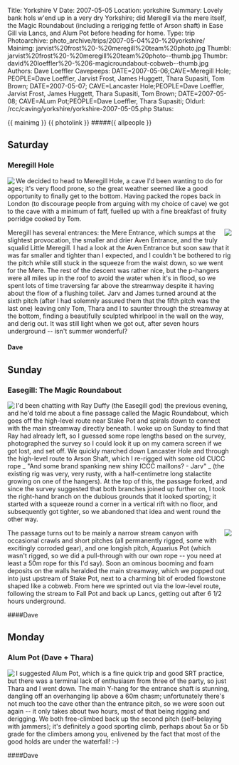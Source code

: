 Title: Yorkshire V
Date: 2007-05-05
Location: yorkshire
Summary: Lovely bank hols w'end up in a very dry Yorkshire; did Meregill via the mere itself, the Magic Roundabout (including a rerigging fettle of Arson shaft) in Ease Gill via Lancs, and Alum Pot before heading for home.
Type: trip
Photoarchive: photo_archive/trips/2007-05-04%20-%20yorkshire/
Mainimg: jarvist%20frost%20-%20meregill%20team%20photo.jpg
Thumbl: jarvist%20frost%20-%20meregill%20team%20photo--thumb.jpg
Thumbr: david%20loeffler%20-%206-magicroundabout-cobweb--thumb.jpg
Authors: Dave Loeffler
Cavepeeps: DATE=2007-05-06;CAVE=Meregill Hole; PEOPLE=Dave Loeffler, Jarvist Frost, James Huggett, Thara Supasiti, Tom Brown;
           DATE=2007-05-07; CAVE=Lancaster Hole;PEOPLE=Dave Loeffler, Jarvist Frost, James Huggett, Thara Supasiti, Tom Brown;
           DATE=2007-05-08; CAVE=ALum Pot;PEOPLE=Dave Loeffler, Thara Supasiti;
Oldurl: /rcc/caving/yorkshire/yorkshire-2007-05-05.php
Status:

{{ mainimg }}
{{ photolink }}
#####{{ allpeople }}

##  Saturday

###  Meregill Hole

<a href="/caving/photo_archive/trips/2007-05-04%20-%20yorkshire/jarvist%20frost%20-%20meregill%20team%20photo.html">
<img align="left" src="/caving/photo_archive/trips/2007-05-04%20-%20yorkshire/jarvist%20frost%20-%20meregill%20team%20photo--thumb.jpg"></a>

We decided to head to Meregill Hole, a cave I'd been wanting to do for ages; it's very flood prone, so the great weather seemed like a good opportunity to finally get to the bottom. Having packed the ropes back in London (to discourage people from arguing with my choice of cave) we got to the cave with a minimum of faff, fuelled up with a fine breakfast of fruity porridge cooked by Tom.

<a href="/caving/photo_archive/trips/2007-05-04%20-%20yorkshire/david%20loeffler%20-%202-meregill-whirlpool.html">
<img align="right" src="/caving/photo_archive/trips/2007-05-04%20-%20yorkshire/david%20loeffler%20-%202-meregill-whirlpool--thumb.jpg"></a>

Meregill has several entrances: the Mere Entrance, which sumps at the slightest provocation, the smaller and drier Aven Entrance, and the truly squalid Little Meregill. I had a look at the Aven Entrance but soon saw that it was far smaller and tighter than I expected, and I couldn't be bothered to rig the pitch while still stuck in the squeeze from the waist down, so we went for the Mere. The rest of the descent was rather nice, but the p-hangers were all miles up in the roof to avoid the water when it's in flood, so we spent lots of time traversing far above the streamway despite it having about the flow of a flushing toilet. Jarv and James turned around at the sixth pitch (after I had solemnly assured them that the fifth pitch was the last one) leaving only Tom, Thara and I to saunter through the streamway at the bottom, finding a beautifully sculpted whirlpool in the wall on the way, and derig out. It was still light when we got out, after seven hours underground -- isn't summer wonderful?

####  Dave

##  Sunday

###  Easegill: The Magic Roundabout

<a href="/caving/photo_archive/trips/2007-05-04%20-%20yorkshire/david%20loeffler%20-%205-magicroundabout-krab.html"><img align="left" src="/caving/photo_archive/trips/2007-05-04%20-%20yorkshire/david%20loeffler%20-%205-magicroundabout-krab--thumb.jpg"></a>

I'd been chatting with Ray Duffy (the Easegill god) the previous evening, and he'd told me about a fine passage called the Magic Roundabout, which goes off the high-level route near Stake Pot and spirals down to connect with the main streamway directly beneath. I woke up on Sunday to find that Ray had already left, so I guessed some rope lengths based on the survey, photographed the survey so I could look it up on my camera screen if we got lost, and set off. We quickly marched down Lancaster Hole and through the high-level route to Arson Shaft, which I re-rigged with some old CUCC rope _ "And some brand spanking new shiny ICCC maillons? - Jarv" _ (the existing rig was very, very rusty, with a half-centimetre long stalactite growing on one of the hangers). At the top of this, the passage forked, and since the survey suggested that both branches joined up further on, I took the right-hand branch on the dubious grounds that it looked sporting; it started with a squeeze round a corner in a vertical rift with no floor, and subsequently got tighter, so we abandoned that idea and went round the other way.

<a href="/caving/photo_archive/trips/2007-05-04%20-%20yorkshire/david%20loeffler%20-%206-magicroundabout-cobweb.html"><img align="right" src="/caving/photo_archive/trips/2007-05-04%20-%20yorkshire/david%20loeffler%20-%206-magicroundabout-cobweb--thumb.jpg"></a>

The passage turns out to be mainly a narrow stream canyon with occasional crawls and short pitches (all permanently rigged, some with excitingly corroded gear), and one longish pitch, Aquarius Pot (which wasn't rigged, so we did a pull-through with our own rope \-- you need at least a 50m rope for this I'd say). Soon an ominous booming and foam deposits on the walls heralded the main streamway, which we popped out into just upstream of Stake Pot, next to a charming bit of eroded flowstone shaped like a cobweb. From here we sprinted out via the low-level route, following the stream to Fall Pot and back up Lancs, getting out after 6 1/2 hours underground.

####Dave

##  Monday

###  Alum Pot (Dave + Thara)

<a href="/caving/photo_archive/trips/2007-05-04%20-%20yorkshire/david%20loeffler%20-%208-alumpot.html"><img align="left" src="/caving/photo_archive/trips/2007-05-04%20-%20yorkshire/david%20loeffler%20-%208-alumpot--thumb.jpg"></a>

I suggested Alum Pot, which is a fine quick trip and good SRT practice, but there was a terminal lack of enthusiasm from three of the party, so just Thara and I went down. The main Y-hang for the entrance shaft is stunning, dangling off an overhanging lip above a 60m chasm; unfortunately there's not much too the cave other than the entrance pitch, so we were soon out again -- it only takes about two hours, most of that being rigging and derigging. We both free-climbed back up the second pitch (self-belaying with jammers); it's definitely a good sporting climb, perhaps about 5a or 5b grade for the climbers among you, enlivened by the fact that most of the good holds are under the waterfall! :-)

####Dave
